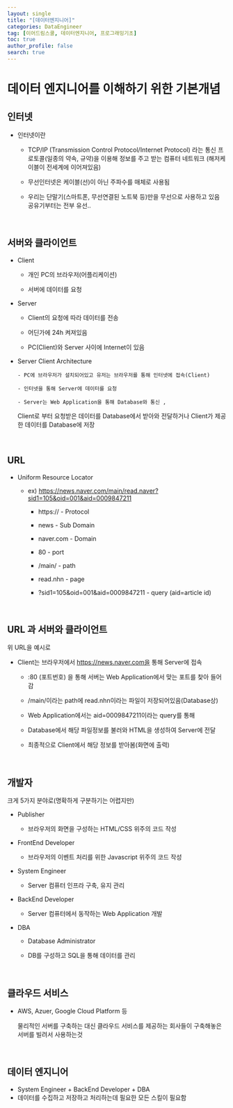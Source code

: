 ```yaml
---
layout: single
title: "[데이터엔지니어]"
categories: DataEngineer
tag: [이어드림스쿨, 데이터엔지니어, 프로그래밍기초]
toc: true
author_profile: false
search: true
---
```


# 데이터 엔지니어를 이해하기 위한 기본개념

## 인터넷

- 인터넷이란

  - TCP/IP (Transmission Control Protocol/Internet Protocol) 라는 통신 프로토콜(일종의 약속, 규약)을 이용해 정보를 주고 받는 컴퓨터 네트워크 (해저케이블이 전세계에 이어져있음)

  - 무선인터넷은 케이블(선)이 아닌 주파수를 매체로 사용됨

  - 우리는 단말기(스마트폰, 무선연결된 노트북 등)만을 무선으로 사용하고 있음 공유기부터는 전부 유선..

<br/>

## 서버와 클라이언트

- Client

  - 개인 PC의 브라우저(어플리케이션)

  - 서버에 데이터를 요청

- Server

  - Client의 요청에 따라 데이터를 전송

  - 어딘가에 24h 켜져있음

  - PC(Client)와 Server 사이에 Internet이 있음

- Server Client Architecture

      - PC에 브라우저가 설치되어있고 유저는 브라우저를 통해 인터넷에 접속(Client)

      - 인터넷을 통해 Server에 데이터를 요청

      - Server는 Web Application을 통해 Database와 통신 ,

  Client로 부터 요청받은 데이터를 Database에서 받아와 전달하거나 Client가 제공한 데이터를 Database에 저장

<br/>

## URL

- Uniform Resource Locator

  - ex) https://news.naver.com/main/read.naver?sid1=105&oid=001&aid=0009847211

    - https:// - Protocol

    - news - Sub Domain

    - naver.com - Domain

    - 80 - port

    - /main/ - path

    - read.nhn - page

    - ?sid1=105&oid=001&aid=0009847211 - query (aid=article id)

<br/>

## URL 과 서버와 클라이언트

위 URL을 예시로

- Client는 브라우저에서 https://news.naver.com을 통해 Server에 접속

  - :80 (포트번호) 을 통해 서버는 Web Application에서 맞는 포트를 찾아 들어감

  - /main/이라는 path에 read.nhn이라는 파일이 저장되어있음(Database상)

  - Web Application에서는 aid=0009847211이라는 query를 통해

  - Database에서 해당 파일정보를 불러와 HTML을 생성하여 Server에 전달

  - 최종적으로 Client에서 해당 정보를 받아봄(화면에 출력)

<br/>

## 개발자

크게 5가지 분야로(명확하게 구분하기는 어렵지만)

- Publisher

  - 브라우저의 화면을 구성하는 HTML/CSS 위주의 코드 작성

- FrontEnd Developer

  - 브라우저의 이벤트 처리를 위한 Javascript 위주의 코드 작성

- System Engineer

  - Server 컴퓨터 인프라 구축, 유지 관리

- BackEnd Developer

  - Server 컴퓨터에서 동작하는 Web Application 개발

- DBA

  - Database Administrator

  - DB를 구성하고 SQL을 통해 데이터를 관리

<br/>

## 클라우드 서비스

- AWS, Azuer, Google Cloud Platform 등

  물리적인 서버를 구축하는 대신 클라우드 서비스를 제공하는 회사들이 구축해놓은 서버를 빌려서 사용하는것

<br/>

## 데이터 엔지니어

- System Engineer + BackEnd Developer + DBA
- 데이터를 수집하고 저장하고 처리하는데 필요한 모든 스킬이 필요함
